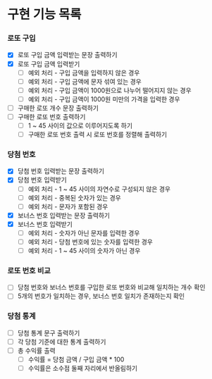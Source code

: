 # 구현 기능 목록

### 로또 구입
- [x] 로또 구입 금액 입력받는 문장 출력하기
- [x] 로또 구입 금액 입력받기
  - [ ] 예외 처리 - 구입 금액을 입력하지 않은 경우
  - [ ] 예외 처리 - 구입 금액에 문자 섞여 있는 경우
  - [ ] 예외 처리 - 구입 금액이 1000원으로 나누어 떨어지지 않는 경우
  - [ ] 예외 처리 - 구입 금액이 1000원 미만의 가격을 입력한 경우
- [ ] 구매한 로또 개수 문장 출력하기
- [ ] 구매한 로또 번호 출력하기
  - [ ] 1 ~ 45 사이의 값으로 이루어지도록 하기
  - [ ] 구매한 로또 번호 출력 시 로또 번호를 정렬해 출력하기

### 당첨 번호
- [x] 당첨 번호 입력받는 문장 출력하기
- [x] 당첨 번호 입력받기
  - [ ] 예외 처리 - 1 ~ 45 사이의 자연수로 구성되지 않은 경우
  - [ ] 예외 처리 - 중복된 숫자가 있는 경우
  - [ ] 예외 처리 - 문자가 포함된 경우
- [x] 보너스 번호 입력받는 문장 출력하기
- [x] 보너스 번호 입력받기
  - [ ] 예외 처리 - 숫자가 아닌 문자를 입력한 경우
  - [ ] 예외 처리 - 당첨 번호에 있는 숫자를 입력한 경우
  - [ ] 예외 처리 - 1 ~ 45 사이의 숫자가 아닌 경우

### 로또 번호 비교
- [ ] 당첨 번호와 보너스 번호를 구입한 로또 번호와 비교해 일치하는 개수 확인
- [ ] 5개의 번호가 일치하는 경우, 보너스 번호 일치가 존재하는지 확인

### 당첨 통계
- [ ] 당첨 통계 문구 출력하기
- [ ] 각 당첨 기준에 대한 통계 출력하기
- [ ] 총 수익률 출력
  - [ ] 수익률 = 당첨 금액 / 구입 금액 * 100
  - [ ] 수익률은 소수점 둘째 자리에서 반올림하기